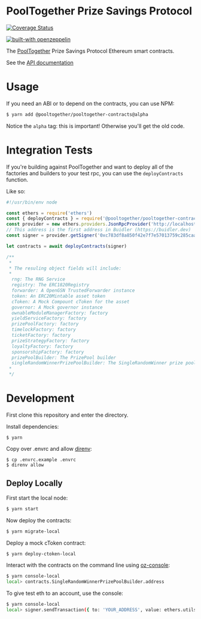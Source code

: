# PoolTogether Prize Savings Protocol

[![Coverage Status](https://coveralls.io/repos/github/pooltogether/pooltogether-contracts/badge.svg?branch=version-3)](https://coveralls.io/github/pooltogether/pooltogether-contracts?branch=version-3)

[![built-with openzeppelin](https://img.shields.io/badge/built%20with-OpenZeppelin-3677FF)](https://docs.openzeppelin.com/)

The [PoolTogether](https://www.pooltogether.com/) Prize Savings Protocol Ethereum smart contracts.

See the [API documentation](https://docs.pooltogether.com/)

# Usage

If you need an ABI or to depend on the contracts, you can use NPM:

```bash
$ yarn add @pooltogether/pooltogether-contracts@alpha
```

Notice the `alpha` tag: this is important!  Otherwise you'll get the old code.

# Integration Tests

If you're building against PoolTogether and want to deploy all of the factories and builders to your test rpc, you can use the `deployContracts` function.

Like so:

```javascript
#!/usr/bin/env node

const ethers = require('ethers')
const { deployContracts } = require('@pooltogether/pooltogether-contracts')
const provider = new ethers.providers.JsonRpcProvider('http://localhost:8545')
// This address is the first address in Buidler (https://buidler.dev)
const signer = provider.getSigner('0xc783df8a850f42e7f7e57013759c285caa701eb6')

let contracts = await deployContracts(signer)

/**
 * 
 * The resuling object fields will include:
 * 
  rng: The RNG Service
  registry: The ERC1820Registry
  forwarder: A OpenGSN TrustedForwarder instance
  token: An ERC20Mintable asset token
  cToken: A Mock Compount cToken for the asset
  governor: A Mock governor instance
  ownableModuleManagerFactory: factory 
  yieldServiceFactory: factory
  prizePoolFactory: factory
  timelockFactory: factory
  ticketFactory: factory
  prizeStrategyFactory: factory
  loyaltyFactory: factory
  sponsorshipFactory: factory
  prizePoolBuilder: The PrizePool builder
  singleRandomWinnerPrizePoolBuilder: The SingleRandomWinner prize pool builder 
 * 
 */
```

# Development

First clone this repository and enter the directory.

Install dependencies:

```
$ yarn
```

Copy over .envrc and allow [direnv](https://direnv.net/):

```
$ cp .envrc.example .envrc
$ direnv allow
```

## Deploy Locally

First start the local node:

```bash
$ yarn start
```

Now deploy the contracts:

```bash
$ yarn migrate-local
```

Deploy a mock cToken contract:

```bash
$ yarn deploy-ctoken-local
```

Interact with the contracts on the command line using [oz-console](https://github.com/pooltogether/oz-console):

```bash
$ yarn console-local
local> contracts.SingleRandomWinnerPrizePoolBuilder.address
```

To give test eth to an account, use the console:

```bash
$ yarn console-local
local> signer.sendTransaction({ to: 'YOUR_ADDRESS', value: ethers.utils.parseEther('100') })
```
